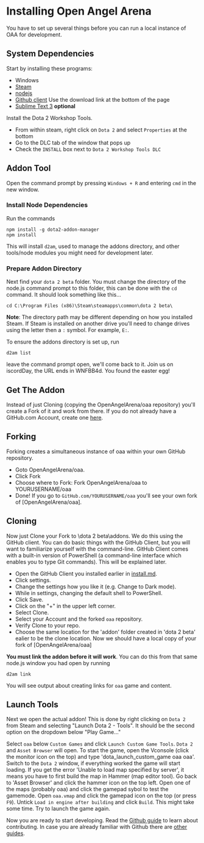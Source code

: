 # Installing Open Angel Arena
You have to set up several things before you can run a local instance of OAA for development.

## System Dependencies
Start by installing these programs:
 * Windows
 * [Steam](http://steampowered.com)
 * [nodejs](http://nodejs.org)
 * [Github client](http://desktop.github.com/) Use the download link at the bottom of the page
 * [Sublime Text 3](http://www.sublimetext.com/) **optional**

Install the Dota 2 Workshop Tools.
 * From within steam, right click on `Dota 2` and select `Properties` at the bottom
 * Go to the DLC tab of the window that pops up
 * Check the `INSTALL` box next to `Dota 2 Workshop Tools DLC`

## Addon Tool
Open the command prompt by pressing `Windows + R` and entering `cmd` in the new window. 

### Install Node Dependencies
Run the commands
```
npm install -g dota2-addon-manager
npm install
```
This will install `d2am`, used to manage the addons directory, and other tools/node modules you might need for development later.

### Prepare Addon Directory
Next find your `dota 2 beta` folder. You must change the directory of the node.js command prompt to this folder, this can be done with the `cd` command. It should look something like this...
```
cd C:\Program Files (x86)\Steam\steamapps\common\dota 2 beta\
```
**Note**: The directory path may be different depending on how you installed Steam. If Steam is installed on another drive you'll need to change drives using the letter then a `:` symbol. For example, `E:`.

To ensure the addons directory is set up, run
```
d2am list
```
leave the command prompt open, we'll come back to it. Join us on iscordDay, the URL ends in WNFBB4d. You found the easter egg!

## Get The Addon
Instead of just Cloning (copying the OpenAngelArena/oaa repository) you'll create a Fork of it and work from there.
If you do not already have a GitHub.com Account, create one [here](https://GitHub.com/join).

## Forking
Forking creates a simultaneous instance of oaa within your own GitHub repository.
- Goto OpenAngelArena/oaa.
- Click Fork
- Choose where to Fork: Fork OpenAngelArena/oaa to YOURUSERNAME/oaa
- Done! If you go to `GitHub.com/YOURUSERNAME/oaa` you'll see your own fork of [OpenAngelArena/oaa].

## Cloning
Now just Clone your Fork to \dota 2 beta\addons. We do this using the GitHub client. You can do basic things with the GitHub Client, but you will want to familiarize yourself with the command-line. GitHub Client comes with a built-in version of PowerShell (a command-line interface which enables you to type Git commands). This will be explained later.

- Open the GitHub Client you installed earlier in [install.md](/docs/install.md).
- Click settings.
- Change the settings how you like it (e.g. Change to Dark mode).
- While in settings, changing the default shell to PowerShell.
- Click Save.
- Click on the "+" in the upper left corner.
- Select Clone.
- Select your Account and the forked `oaa` repository.
- Verify Clone to your repo.
- Choose the same location for the 'addon' folder created in 'dota 2 beta' ealier to be the clone location.
Now we should have a local copy of your fork of [OpenAngelArena/oaa]

**You must link the addon before it will work**. You can do this from that same node.js window you had open by running
```
d2am link
```
You will see output about creating links for `oaa` game and content.

## Launch Tools
Next we open the actual addon! This is done by right clicking on `Dota 2` from Steam and selecting "Launch Dota 2 - Tools". It should be the second option on the dropdown below "Play Game..."

Select `oaa` below `Custom Games` and click `Launch Custom Game Tools`. `Dota 2` and `Asset Browser` will open. To start the game, open the Vconsole (click the monitor icon on the top) and type 'dota_launch_custom_game oaa oaa'. Switch to the `Dota 2` window, if everything worked the game will start loading. 
If you get the error 'Unable to load map specified by server', it means you have to first build the map in Hammer (map editor tool). Go back to 'Asset Browser' and click the hammer icon on the top left. Open one of the maps (probably oaa) and click the gamepad sybol to test the gamemode. Open `oaa.vmap` and click the gamepad icon on the top (or press `F9`). Untick `Load in engine after building` and click `Build`. This might take some time. Try to launch the game again.

Now you are ready to start developing. Read the [Github guide](/docs/github-for-noobs.md) to learn about contributing. In case you are already familiar with Github there are [other guides](/docs/).
